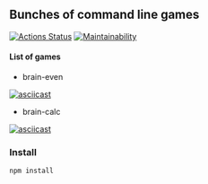 ## Bunches of command line games

[![Actions Status](https://github.com/muyassarov/frontend-project-lvl1/workflows/hexlet-check/badge.svg)](https://github.com/muyassarov/frontend-project-lvl1/actions)
[![Maintainability](https://api.codeclimate.com/v1/badges/f93af70d6dc42d4c232a/maintainability)](https://codeclimate.com/github/muyassarov/frontend-project-lvl1/maintainability)

#### List of games
- brain-even

[![asciicast](https://asciinema.org/a/395422.svg)](https://asciinema.org/a/395422)

- brain-calc

[![asciicast](https://asciinema.org/a/8QXPuHCjwpyCinUdWL3OApUcP.svg)](https://asciinema.org/a/8QXPuHCjwpyCinUdWL3OApUcP)

### Install
```
npm install
```
